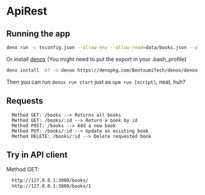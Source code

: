 # ApiRest

## Running the app

```bash
deno run -c tsconfig.json --allow-env --allow-read=data/books.json --allow-net app.ts
```

Or install [denox](https://github.com/BentoumiTech/denox/) (You might need to put the export in your .bash_profile)

```bash
deno install -Af -n denox https://denopkg.com/BentoumiTech/denox/denox.ts
```

Then you can run `denox run start` just as `npm run [script]`, neat, huh?

## Requests

```text
  Method GET: /books --> Returns all books
  Method GET: /books/:id --> Return a book by id
  Method POST: /books --> Add a new book
  Method PUT: /books/:id --> Update an existing book
  Method DELETE: /books/:id --> Delete requested book
```

## Try in API client

Method GET:

```bash
  http://127.0.0.1:3000/books/
  http://127.0.0.1:3000/books/1
```